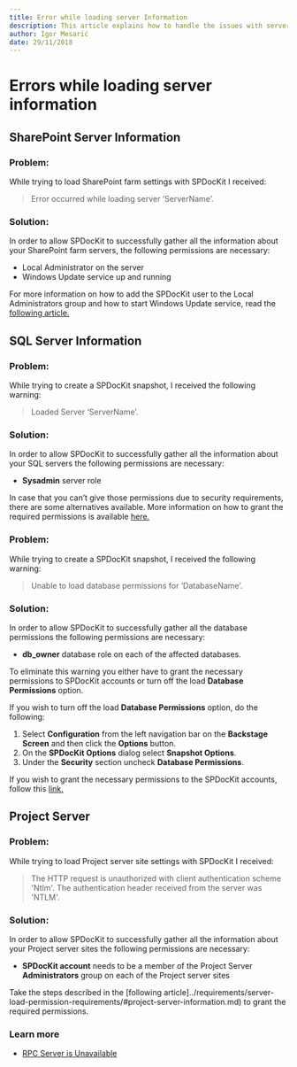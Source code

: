 ```yaml
---
title: Error while loading server Information
description: This article explains how to handle the issues with server load.
author: Igor Mesarić
date: 29/11/2018
---
```


# Errors while loading server information

## SharePoint Server Information

### Problem:

While trying to load SharePoint farm settings with SPDocKit I received:

> Error occurred while loading server ‘ServerName’.

### Solution:

In order to allow SPDocKit to successfully gather all the information about your SharePoint farm servers, the following permissions are necessary:

* Local Administrator on the server
* Windows Update service up and running

For more information on how to add the SPDocKit user to the Local Administrators group and how to start Windows Update service, read the [following article.](https://github.com/SysKitTeam/docs-spdockit/tree/8189b9511feae817c534664a254f80f907d19119/troubleshooting/requirements/server-load-permission-requirements/README.md#sharepoint-server-information.md)

## SQL Server Information

### Problem:

While trying to create a SPDocKit snapshot, I received the following warning:

> Loaded Server ‘ServerName’.

### Solution:

In order to allow SPDocKit to successfully gather all the information about your SQL servers the following permissions are necessary:

* **Sysadmin** server role

In case that you can’t give those permissions due to security requirements, there are some alternatives available. More information on how to grant the required permissions is available [here.](https://github.com/SysKitTeam/docs-spdockit/tree/8189b9511feae817c534664a254f80f907d19119/troubleshooting/requirements/server-load-permission-requirements/README.md#sql-server-information)

### Problem:

While trying to create a SPDocKit snapshot, I received the following warning:

> Unable to load database permissions for ‘DatabaseName’.

### Solution:

In order to allow SPDocKit to successfully gather all the database permissions the following permissions are necessary:

* **db\_owner** database role on each of the affected databases.

To eliminate this warning you either have to grant the necessary permissions to SPDocKit accounts or turn off the load **Database Permissions** option.

If you wish to turn off the load **Database Permissions** option, do the following:

1. Select **Configuration** from the left navigation bar on the **Backstage Screen** and then click the **Options** button.
2. On the **SPDocKit Options** dialog select **Snapshot Options**.
3. Under the **Security** section uncheck **Database Permissions**.

If you wish to grant the necessary permissions to the SPDocKit accounts, follow this [link.](https://github.com/SysKitTeam/docs-spdockit/tree/8189b9511feae817c534664a254f80f907d19119/troubleshooting/requirements/server-load-permission-requirements/README.md#sql-server-information)

## Project Server

### Problem:

While trying to load Project server site settings with SPDocKit I received:

> The HTTP request is unauthorized with client authentication scheme 'Ntlm'. The authentication header received from the server was 'NTLM'.

### Solution:

In order to allow SPDocKit to successfully gather all the information about your Project server sites the following permissions are necessary:

* **SPDocKit account** needs to be a member of the Project Server **Administrators** group on each of the Project server sites

Take the steps described in the \[following article\]../requirements/server-load-permission-requirements/\#project-server-information.md\) to grant the required permissions.

### Learn more

* [RPC Server is Unavailable](https://github.com/SysKitTeam/docs-spdockit/tree/8189b9511feae817c534664a254f80f907d19119/troubleshooting/troubleshooting/server-load-and-user-permissions/rpc-server-unavailable.md)

